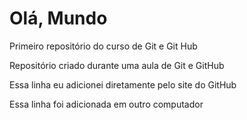 # Olá, Mundo
Primeiro repositório do curso de Git e Git Hub

Repositório criado durante uma aula de Git e GitHub
 
Essa linha eu adicionei diretamente pelo site do GitHub

Essa linha foi adicionada em outro computador
